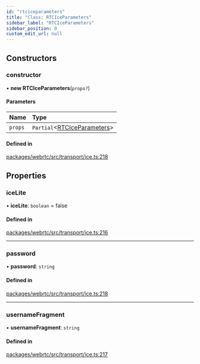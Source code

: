 ```yaml
---
id: "rtciceparameters"
title: "Class: RTCIceParameters"
sidebar_label: "RTCIceParameters"
sidebar_position: 0
custom_edit_url: null
---
```


## Constructors

### constructor

• **new RTCIceParameters**(`props?`)

#### Parameters

| Name | Type |
| :------ | :------ |
| `props` | `Partial`<[RTCIceParameters](rtciceparameters.md)\> |

#### Defined in

[packages/webrtc/src/transport/ice.ts:218](https://github.com/shinyoshiaki/werift-webrtc/blob/8a77e73/packages/webrtc/src/transport/ice.ts#L218)

## Properties

### iceLite

• **iceLite**: `boolean` = false

#### Defined in

[packages/webrtc/src/transport/ice.ts:216](https://github.com/shinyoshiaki/werift-webrtc/blob/8a77e73/packages/webrtc/src/transport/ice.ts#L216)

___

### password

• **password**: `string`

#### Defined in

[packages/webrtc/src/transport/ice.ts:218](https://github.com/shinyoshiaki/werift-webrtc/blob/8a77e73/packages/webrtc/src/transport/ice.ts#L218)

___

### usernameFragment

• **usernameFragment**: `string`

#### Defined in

[packages/webrtc/src/transport/ice.ts:217](https://github.com/shinyoshiaki/werift-webrtc/blob/8a77e73/packages/webrtc/src/transport/ice.ts#L217)
